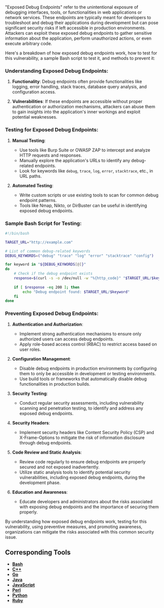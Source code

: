 "Exposed Debug Endpoints" refer to the unintentional exposure of debugging interfaces, tools, or functionalities in web applications or network services. These endpoints are typically meant for developers to troubleshoot and debug their applications during development but can pose significant security risks if left accessible in production environments. Attackers can exploit these exposed debug endpoints to gather sensitive information about the application, perform unauthorized actions, or even execute arbitrary code.

Here's a breakdown of how exposed debug endpoints work, how to test for this vulnerability, a sample Bash script to test it, and methods to prevent it:

### Understanding Exposed Debug Endpoints:

1. **Functionality**: Debug endpoints often provide functionalities like logging, error handling, stack traces, database query analysis, and configuration access.
  
2. **Vulnerabilities**: If these endpoints are accessible without proper authentication or authorization mechanisms, attackers can abuse them to gain insights into the application's inner workings and exploit potential weaknesses.

### Testing for Exposed Debug Endpoints:

1. **Manual Testing**:
   - Use tools like Burp Suite or OWASP ZAP to intercept and analyze HTTP requests and responses.
   - Manually explore the application's URLs to identify any debug-related endpoints.
   - Look for keywords like `debug`, `trace`, `log`, `error`, `stacktrace`, etc., in URL paths.

2. **Automated Testing**:
   - Write custom scripts or use existing tools to scan for common debug endpoint patterns.
   - Tools like Nmap, Nikto, or DirBuster can be useful in identifying exposed debug endpoints.

### Sample Bash Script for Testing:

```bash
#!/bin/bash

TARGET_URL="http://example.com"

# List of common debug-related keywords
DEBUG_KEYWORDS=("debug" "trace" "log" "error" "stacktrace" "config")

for keyword in "${DEBUG_KEYWORDS[@]}"
do
    # Check if the debug endpoint exists
    response=$(curl -s -o /dev/null -w "%{http_code}" "$TARGET_URL/$keyword")
    
    if [ $response -eq 200 ]; then
        echo "Debug endpoint found: $TARGET_URL/$keyword"
    fi
done
```

### Preventing Exposed Debug Endpoints:

1. **Authentication and Authorization**:
   - Implement strong authentication mechanisms to ensure only authorized users can access debug endpoints.
   - Apply role-based access control (RBAC) to restrict access based on user roles.

2. **Configuration Management**:
   - Disable debug endpoints in production environments by configuring them to only be accessible in development or testing environments.
   - Use build tools or frameworks that automatically disable debug functionalities in production builds.

3. **Security Testing**:
   - Conduct regular security assessments, including vulnerability scanning and penetration testing, to identify and address any exposed debug endpoints.

4. **Security Headers**:
   - Implement security headers like Content Security Policy (CSP) and X-Frame-Options to mitigate the risk of information disclosure through debug endpoints.

5. **Code Review and Static Analysis**:
   - Review code regularly to ensure debug endpoints are properly secured and not exposed inadvertently.
   - Utilize static analysis tools to identify potential security vulnerabilities, including exposed debug endpoints, during the development phase.

6. **Education and Awareness**:
   - Educate developers and administrators about the risks associated with exposing debug endpoints and the importance of securing them properly.

By understanding how exposed debug endpoints work, testing for this vulnerability, using preventive measures, and promoting awareness, organizations can mitigate the risks associated with this common security issue.

## Corresponding Tools

- [**Bash**](https://github.com/saidehossain/Hacking_Tools/blob/main/hacking_with_bash/debug_endpoints.sh)
- [**C++**](https://github.com/saidehossain/Hacking_Tools/blob/main/hacking_with_c%2B%2B/debug_endpoints.cpp)
- [**Go**](https://github.com/saidehossain/Hacking_Tools/blob/main/hacking_with_go/debug_endpoints.go)
- [**Java**](https://github.com/saidehossain/Hacking_Tools/blob/main/hacking_with_java/DebugEndpointTester.java)
- [**JavaScript**](https://github.com/saidehossain/Hacking_Tools/blob/main/hacking_with_javascript/debug_endpoints.js)
- [**Perl**](https://github.com/saidehossain/Hacking_Tools/blob/main/hacking_with_perl/debug_endpoints.pl)
- [**Python**](https://github.com/saidehossain/Hacking_Tools/blob/main/hacking_with_python/debug_endpoints.py)
- [**Ruby**](https://github.com/saidehossain/Hacking_Tools/blob/main/hacking_with_ruby/debug_endpoints.rb)

  
